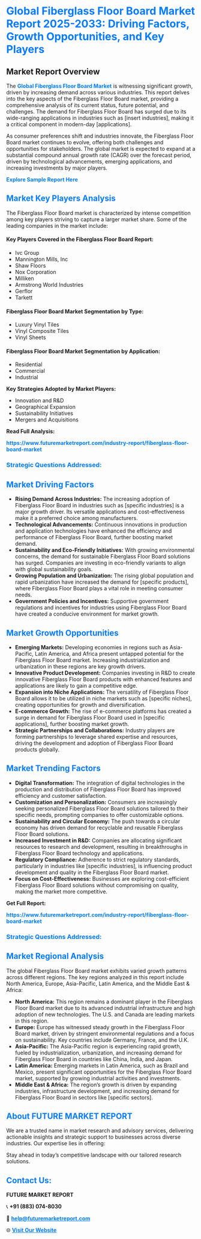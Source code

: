 <h1 style="color: #007BFF;">Global Fiberglass Floor Board Market Report 2025-2033: Driving Factors, Growth Opportunities, and Key Players</h1>

<section id="overview">
<h2>Market Report Overview</h2>
<p>The <a href="https://www.futuremarketreport.com/industry-report/fiberglass-floor-board-market" style="color: #007BFF; text-decoration: none;"><strong>Global Fiberglass Floor Board Market</strong></a> is witnessing significant growth, driven by increasing demand across various industries. This report delves into the key aspects of the Fiberglass Floor Board market, providing a comprehensive analysis of its current status, future potential, and challenges. The demand for Fiberglass Floor Board has surged due to its wide-ranging applications in industries such as [insert industries], making it a critical component in modern-day [applications].</p>
<p>As consumer preferences shift and industries innovate, the Fiberglass Floor Board market continues to evolve, offering both challenges and opportunities for stakeholders. The global market is expected to expand at a substantial compound annual growth rate (CAGR) over the forecast period, driven by technological advancements, emerging applications, and increasing investments by major players.</p>
</section>

<section id="overview">
<p><a href="https://www.futuremarketreport.com/request-sample/reportId=29714" style="color: #007BFF; text-decoration: none;"><strong>Explore Sample Report Here</strong></a></p>
</section>

<section id="key-players">
<h2 style="color: #007BFF;">Market Key Players Analysis</h2>
<p>The Fiberglass Floor Board market is characterized by intense competition among key players striving to capture a larger market share. Some of the leading companies in the market include:</p>
<h4>Key Players Covered in the Fiberglass Floor Board Report:</h4>
<ul><li>Ivc Group</li><li>Mannington Mills, Inc</li><li>Shaw Floors</li><li>Nox Corporation</li><li>Milliken</li><li>Armstrong World Industries</li><li>Gerflor</li><li>Tarkett</li></ul>
<h4>Fiberglass Floor Board Market Segmentation by Type:</h4>
<ul><li>Luxury Vinyl Tiles</li><li>Vinyl Composite Tiles</li><li>Vinyl Sheets</li></ul>

<h4>Fiberglass Floor Board Market Segmentation by Application:</h4>
<ul><li>Residential</li><li>Commercial</li><li>Industrial</li></ul>
<p><strong>Key Strategies Adopted by Market Players:</strong></p>
<ul>
<li>Innovation and R&D</li>
<li>Geographical Expansion</li>
<li>Sustainability Initiatives</li>
<li>Mergers and Acquisitions</li>
</ul>
</section>

<section>
<p><strong>Read Full Analysis: </strong></p><a href="https://www.futuremarketreport.com/industry-report/fiberglass-floor-board-market" style="color: #007BFF; text-decoration: none;"><strong>https://www.futuremarketreport.com/industry-report/fiberglass-floor-board-market</strong></a>
<h3 style="color: #007BFF;">Strategic Questions Addressed:</h3>
</section>

<section id="driving-factors">
<h2 style="color: #007BFF;">Market Driving Factors</h2>
<ul>
<li><strong>Rising Demand Across Industries:</strong> The increasing adoption of Fiberglass Floor Board in industries such as [specific industries] is a major growth driver. Its versatile applications and cost-effectiveness make it a preferred choice among manufacturers.</li>
<li><strong>Technological Advancements:</strong> Continuous innovations in production and application technologies have enhanced the efficiency and performance of Fiberglass Floor Board, further boosting market demand.</li>
<li><strong>Sustainability and Eco-Friendly Initiatives:</strong> With growing environmental concerns, the demand for sustainable Fiberglass Floor Board solutions has surged. Companies are investing in eco-friendly variants to align with global sustainability goals.</li>
<li><strong>Growing Population and Urbanization:</strong> The rising global population and rapid urbanization have increased the demand for [specific products], where Fiberglass Floor Board plays a vital role in meeting consumer needs.</li>
<li><strong>Government Policies and Incentives:</strong> Supportive government regulations and incentives for industries using Fiberglass Floor Board have created a conducive environment for market growth.</li>
</ul>
</section>

<section id="growth-opportunities">
<h2 style="color: #007BFF;">Market Growth Opportunities</h2>
<ul>
<li><strong>Emerging Markets:</strong> Developing economies in regions such as Asia-Pacific, Latin America, and Africa present untapped potential for the Fiberglass Floor Board market. Increasing industrialization and urbanization in these regions are key growth drivers.</li>
<li><strong>Innovative Product Development:</strong> Companies investing in R&D to create innovative Fiberglass Floor Board products with enhanced features and applications are likely to gain a competitive edge.</li>
<li><strong>Expansion into Niche Applications:</strong> The versatility of Fiberglass Floor Board allows it to be utilized in niche markets such as [specific niches], creating opportunities for growth and diversification.</li>
<li><strong>E-commerce Growth:</strong> The rise of e-commerce platforms has created a surge in demand for Fiberglass Floor Board used in [specific applications], further boosting market growth.</li>
<li><strong>Strategic Partnerships and Collaborations:</strong> Industry players are forming partnerships to leverage shared expertise and resources, driving the development and adoption of Fiberglass Floor Board products globally.</li>
</ul>
</section>

<section id="trending-factors">
<h2 style="color: #007BFF;">Market Trending Factors</h2>
<ul>
<li><strong>Digital Transformation:</strong> The integration of digital technologies in the production and distribution of Fiberglass Floor Board has improved efficiency and customer satisfaction.</li>
<li><strong>Customization and Personalization:</strong> Consumers are increasingly seeking personalized Fiberglass Floor Board solutions tailored to their specific needs, prompting companies to offer customizable options.</li>
<li><strong>Sustainability and Circular Economy:</strong> The push towards a circular economy has driven demand for recyclable and reusable Fiberglass Floor Board solutions.</li>
<li><strong>Increased Investment in R&D:</strong> Companies are allocating significant resources to research and development, resulting in breakthroughs in Fiberglass Floor Board technology and applications.</li>
<li><strong>Regulatory Compliance:</strong> Adherence to strict regulatory standards, particularly in industries like [specific industries], is influencing product development and quality in the Fiberglass Floor Board market.</li>
<li><strong>Focus on Cost-Effectiveness:</strong> Businesses are exploring cost-efficient Fiberglass Floor Board solutions without compromising on quality, making the market more competitive.</li>
</ul>
</section>

<section>
<p><strong>Get Full Report: </strong></p><a href="https://www.futuremarketreport.com/industry-report/fiberglass-floor-board-market" style="color: #007BFF; text-decoration: none;"><strong>https://www.futuremarketreport.com/industry-report/fiberglass-floor-board-market</strong></a>
<h3 style="color: #007BFF;">Strategic Questions Addressed:</h3>
</section>


<section id="regional-analysis">
<h2 style="color: #007BFF;">Market Regional Analysis</h2>
<p>The global Fiberglass Floor Board market exhibits varied growth patterns across different regions. The key regions analyzed in this report include North America, Europe, Asia-Pacific, Latin America, and the Middle East & Africa:</p>
<ul>
<li><strong>North America:</strong> This region remains a dominant player in the Fiberglass Floor Board market due to its advanced industrial infrastructure and high adoption of new technologies. The U.S. and Canada are leading markets in this region.</li>
<li><strong>Europe:</strong> Europe has witnessed steady growth in the Fiberglass Floor Board market, driven by stringent environmental regulations and a focus on sustainability. Key countries include Germany, France, and the U.K.</li>
<li><strong>Asia-Pacific:</strong> The Asia-Pacific region is experiencing rapid growth, fueled by industrialization, urbanization, and increasing demand for Fiberglass Floor Board in countries like China, India, and Japan.</li>
<li><strong>Latin America:</strong> Emerging markets in Latin America, such as Brazil and Mexico, present significant opportunities for the Fiberglass Floor Board market, supported by growing industrial activities and investments.</li>
<li><strong>Middle East & Africa:</strong> The region’s growth is driven by expanding industries, infrastructure development, and increasing demand for Fiberglass Floor Board in sectors like [specific sectors].</li>
</ul>
</section>

<footer>
<h2 style="color: #007BFF;">About FUTURE MARKET REPORT</h2>
<p>We are a trusted name in market research and advisory services, delivering actionable insights and strategic support to businesses across diverse industries. Our expertise lies in offering:</p>

<p>Stay ahead in today’s competitive landscape with our tailored research solutions.</p>

<h2 style="color: #007BFF;">Contact Us:</h2>
<p><strong>FUTURE MARKET REPORT</strong></p>
<p>📞 <strong>+91 (883) 074-8030</strong></p>
<p>📧 <strong><a href="mailto:help@futuremarketreport.com" style="color: #007BFF;">help@futuremarketreport.com</a></strong></p>
<p>🌐 <strong><a href="https://www.futuremarketreport.com/" style="color: #007BFF;">Visit Our Website</a></strong></p>
</footer>